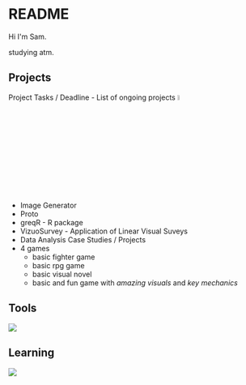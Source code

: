 # README

Hi I'm Sam. 

studying atm.



## Projects 
Project Tasks / Deadline - List of ongoing projects <img src="https://media.tenor.com/uUNcnHwYJQEAAAAj/running-pikachu-transparent-snivee.gif" height="5%" width="5%"/>

- Image Generator 
- Proto
- greqR - R package
- VizuoSurvey - Application of Linear Visual Suveys
- Data Analysis Case Studies / Projects
- 4 games
    - basic fighter game
    - basic rpg game
    - basic visual novel
    - basic and fun game with *amazing visuals* and *key mechanics*


## Tools 
<p align="left">
  <img src="https://skillicons.dev/icons?i=python,r,godot,git,github,linux,neovim,md,latex,docker,arch,julia&perline=5" />
</p>


## Learning 
<p align="left">
  <img src="https://skillicons.dev/icons?i=c,cpp,cs,unity,ruby,ghidra&perline=5" />
</p>
